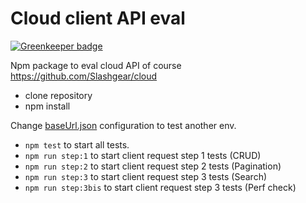 # Cloud client API eval

[![Greenkeeper badge](https://badges.greenkeeper.io/Slashgear/cloud-client-eval.svg)](https://greenkeeper.io/)

Npm package to eval cloud API of course https://github.com/Slashgear/cloud

* clone repository
* npm install

Change [baseUrl.json](baseUrl.json) configuration to test another env.

* `npm test` to start all tests.
* `npm run step:1` to start client request step 1 tests (CRUD)
* `npm run step:2` to start client request step 2 tests (Pagination)
* `npm run step:3` to start client request step 3 tests (Search)
* `npm run step:3bis` to start client request step 3 tests (Perf check)
